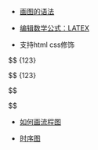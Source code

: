 - <a href="https://blog.csdn.net/weixin_33901641/article/details/90303528?utm_medium=distribute.pc_relevant.none-task-blog-BlogCommendFromMachineLearnPai2-1.channel_param&depth_1-utm_source=distribute.pc_relevant.none-task-blog-BlogCommendFromMachineLearnPai2-1.channel_param">画图的语法</a>

- <a href="https://www.jianshu.com/p/4460692eece4">编辑数学公式：LATEX</a>

- 支持html css修饰

  

$$ {123}

$$ {123}


$$

$$



- <a href="https://zhuanlan.zhihu.com/p/149579648">如何画流程图</a>

- <a href="https://www.jianshu.com/p/5221380c65db">时序图</a>


